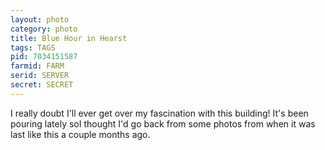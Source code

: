 ```yaml
---
layout: photo
category: photo
title: Blue Hour in Hearst
tags: TAGS
pid: 7034151587
farmid: FARM
serid: SERVER
secret: SECRET
---
```


I really doubt I'll ever get over my fascination with this building! It's been pouring lately soI thought I'd go back from some photos from when it was last like this a couple months ago.
